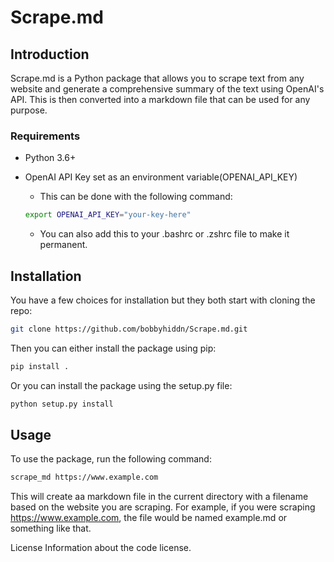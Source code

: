 
# Scrape.md

## Introduction

  Scrape.md is a Python package that allows you to scrape text from any website and generate a comprehensive summary of the text using OpenAI's API. This is then converted into a markdown file that can be used for any purpose.


### Requirements

- Python 3.6+
- OpenAI API Key set as an environment variable(OPENAI_API_KEY)
    - This can be done with the following command:
    
    ```bash
    export OPENAI_API_KEY="your-key-here"
    ```

    - You can also add this to your .bashrc or .zshrc file to make it permanent.

## Installation

You have a few choices for installation but they both start with cloning the repo: 

```bash
git clone https://github.com/bobbyhiddn/Scrape.md.git
```
Then you can either install the package using pip:

```bash
pip install .
```
Or you can install the package using the setup.py file:

```bash
python setup.py install
```

## Usage

To use the package, run the following command:

```bash
scrape_md https://www.example.com
```

This will create aa markdown file in the current directory with a filename based on the website you are scraping. For example, if you were scraping https://www.example.com, the file would be named example.md or something like that.


License
Information about the code license.
